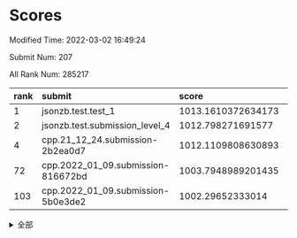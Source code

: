 # Scores

Modified Time: 2022-03-02 16:49:24

Submit Num: 207

All Rank Num: 285217

| rank |               submit               |       score        |       sigma        | pk_num |
| :--- | :--------------------------------- | :----------------- | :----------------- | :----- |
| 1    | jsonzb.test.test_1                 | 1013.1610372634173 | 0.8337361202113449 | 5508   |
| 2    | jsonzb.test.submission_level_4     | 1012.798271691577  | 0.8197223101460922 | 5511   |
| 4    | cpp.21_12_24.submission-2b2ea0d7   | 1012.1109808630893 | 0.7743561157354192 | 5517   |
| 72   | cpp.2022_01_09.submission-816672bd | 1003.7948989201435 | 0.7146674283889457 | 5511   |
| 103  | cpp.2022_01_09.submission-5b0e3de2 | 1002.29652333014   | 0.7122759643203646 | 5512   |


<details>
<summary>全部</summary>

| rank |                 submit                 |       score        |       sigma        | pk_num |
| :--- | :------------------------------------- | :----------------- | :----------------- | :----- |
| 1    | jsonzb.test.test_1                     | 1013.1610372634173 | 0.8337361202113449 | 5508   |
| 2    | jsonzb.test.submission_level_4         | 1012.798271691577  | 0.8197223101460922 | 5511   |
| 3    | gobigger.level_3.submission_level_3_10 | 1012.454415093934  | 0.7951031206057432 | 5511   |
| 4    | cpp.21_12_24.submission-2b2ea0d7       | 1012.1109808630893 | 0.7743561157354192 | 5517   |
| 5    | gobigger.level_3.submission_level_3_12 | 1011.4589290021494 | 0.7866626866200652 | 5510   |
| 6    | gobigger.level_3.submission_level_3_19 | 1011.3927977174984 | 0.7596607412712869 | 5512   |
| 7    | gobigger.level_3.submission_level_3_5  | 1011.3033695584618 | 0.7925070738972964 | 5512   |
| 8    | gobigger.level_3.submission_level_3_42 | 1011.2349560871014 | 0.7564537430782318 | 5513   |
| 9    | gobigger.level_3.submission_level_3_1  | 1011.2158717624117 | 0.7544046627139454 | 5510   |
| 10   | gobigger.level_3.submission_level_3_15 | 1011.1883116878636 | 0.7701927763783106 | 5508   |
| 11   | gobigger.level_3.submission_level_3_20 | 1011.1694667237922 | 0.768299538587446  | 5514   |
| 12   | gobigger.level_3.submission_level_3_38 | 1011.0604039357686 | 0.7757309907280141 | 5509   |
| 13   | gobigger.level_3.submission_level_3_7  | 1010.9623260453369 | 0.7673825113492725 | 5512   |
| 14   | gobigger.level_3.submission_level_3_8  | 1010.940568017431  | 0.7888999756482814 | 5515   |
| 15   | gobigger.level_3.submission_level_3_28 | 1010.8246008993918 | 0.7739412853180518 | 5512   |
| 16   | gobigger.level_3.submission_level_3_32 | 1010.8067179827611 | 0.7564488675286057 | 5512   |
| 17   | gobigger.level_3.submission_level_3_13 | 1010.7679019213508 | 0.7777744215191055 | 5511   |
| 18   | gobigger.level_3.submission_level_3_33 | 1010.6608446034625 | 0.7566810373037658 | 5513   |
| 19   | gobigger.level_3.submission_level_3_45 | 1010.6058806721777 | 0.781935949609212  | 5512   |
| 20   | gobigger.level_3.submission_level_3_9  | 1010.4499588083671 | 0.7715027408800471 | 5510   |
| 21   | gobigger.level_3.submission_level_3_25 | 1010.4284364957607 | 0.776046506938543  | 5509   |
| 22   | gobigger.level_3.submission_level_3_35 | 1010.4084460267331 | 0.7530138484664426 | 5518   |
| 23   | gobigger.level_3.submission_level_3_16 | 1010.3999470847166 | 0.740238400760735  | 5513   |
| 24   | gobigger.level_3.submission_level_3_44 | 1010.3938101093569 | 0.7597609306026188 | 5512   |
| 25   | gobigger.level_3.submission_level_3_48 | 1010.324386808254  | 0.7688847942415059 | 5511   |
| 26   | gobigger.level_3.submission_level_3_14 | 1010.1935691369667 | 0.736137580013044  | 5514   |
| 27   | gobigger.level_3.submission_level_3_34 | 1010.1800261260213 | 0.7581203274955899 | 5514   |
| 28   | gobigger.level_3.submission_level_3_0  | 1010.0386527848933 | 0.758749207382508  | 5503   |
| 29   | gobigger.level_3.submission_level_3_24 | 1009.9921447593233 | 0.7410398312781042 | 5515   |
| 30   | gobigger.level_3.submission_level_3_40 | 1009.9177129294804 | 0.7676712313753166 | 5515   |
| 31   | gobigger.level_3.submission_level_3_49 | 1009.8935806124177 | 0.7585074910726379 | 5513   |
| 32   | gobigger.level_3.submission_level_3_11 | 1009.8446747517575 | 0.7640812804132119 | 5511   |
| 33   | gobigger.level_3.submission_level_3_27 | 1009.8228164689605 | 0.7574605588283644 | 5509   |
| 34   | gobigger.level_3.submission_level_3_39 | 1009.7934420239949 | 0.7593934021402151 | 5512   |
| 35   | gobigger.level_3.submission_level_3_30 | 1009.766379693328  | 0.7585637780419463 | 5510   |
| 36   | gobigger.level_3.submission_level_3_47 | 1009.7346082738766 | 0.7388270880054069 | 5510   |
| 37   | gobigger.level_3.submission_level_3_43 | 1009.6727479835754 | 0.7481768431837598 | 5515   |
| 38   | gobigger.level_3.submission_level_3_22 | 1009.5885851083499 | 0.7637960336585189 | 5511   |
| 39   | gobigger.level_3.submission_level_3_31 | 1009.5684770256663 | 0.740620631948288  | 5511   |
| 40   | gobigger.level_3.submission_level_3_26 | 1009.4131134581389 | 0.7487846925780213 | 5515   |
| 41   | gobigger.level_3.submission_level_3_29 | 1009.3543989664307 | 0.7566274214689573 | 5502   |
| 42   | gobigger.level_3.submission_level_3_2  | 1009.2349523292211 | 0.738658402276746  | 5519   |
| 43   | gobigger.level_3.submission_level_3_36 | 1009.1775978688523 | 0.7507733458232452 | 5513   |
| 44   | gobigger.level_3.submission_level_3_41 | 1009.0110417474136 | 0.7348301682674376 | 5510   |
| 45   | gobigger.level_3.submission_level_3_23 | 1008.9784324515474 | 0.7609896057340992 | 5515   |
| 46   | gobigger.level_3.submission_level_3_18 | 1008.9496277427876 | 0.7563744750459027 | 5509   |
| 47   | gobigger.level_3.submission_level_3_3  | 1008.9398254317866 | 0.7449661896802823 | 5511   |
| 48   | gobigger.level_3.submission_level_3_17 | 1008.9252833999943 | 0.7434429630696273 | 5513   |
| 49   | gobigger.level_3.submission_level_3_37 | 1008.8066814218445 | 0.7311180209351182 | 5509   |
| 50   | gobigger.level_3.submission_level_3_6  | 1008.7048666643915 | 0.7303937368753309 | 5507   |
| 51   | gobigger.level_3.submission_level_3_4  | 1008.6960226572681 | 0.7641468220163737 | 5512   |
| 52   | gobigger.level_3.submission_level_3_21 | 1008.2521673325451 | 0.7600663013643639 | 5516   |
| 53   | gobigger.level_3.submission_level_3_46 | 1007.866947551653  | 0.7464222564727196 | 5518   |
| 54   | gobigger.level_1.submission_level_1_43 | 1005.0947083900533 | 0.7167548455726218 | 5509   |
| 55   | gobigger.level_1.submission_level_1_31 | 1004.8231139482253 | 0.7126628296786367 | 5509   |
| 56   | gobigger.level_1.submission_level_1_12 | 1004.643804134874  | 0.716846598083859  | 5514   |
| 57   | gobigger.level_1.submission_level_1_16 | 1004.5971076134524 | 0.7259370200847562 | 5509   |
| 58   | gobigger.level_1.submission_level_1_39 | 1004.4732516006948 | 0.7196488672550526 | 5509   |
| 59   | gobigger.level_1.submission_level_1_38 | 1004.4346753230992 | 0.7234304239045802 | 5511   |
| 60   | gobigger.level_1.submission_level_1_22 | 1004.4008384093213 | 0.717595292971602  | 5507   |
| 61   | gobigger.level_1.submission_level_1_49 | 1004.3978577205955 | 0.7214600044891706 | 5508   |
| 62   | gobigger.level_1.submission_level_1_47 | 1004.354869606576  | 0.7076072199615943 | 5513   |
| 63   | gobigger.level_1.submission_level_1_33 | 1004.2845970530883 | 0.7051852630225764 | 5515   |
| 64   | gobigger.level_1.submission_level_1_4  | 1004.1534503394569 | 0.7146938920671042 | 5512   |
| 65   | gobigger.level_1.submission_level_1_14 | 1004.1075652000062 | 0.7206371270779877 | 5507   |
| 66   | gobigger.level_1.submission_level_1_26 | 1004.0306347322795 | 0.7303068229936079 | 5508   |
| 67   | gobigger.level_1.submission_level_1_48 | 1004.0052050955242 | 0.7188000115017054 | 5512   |
| 68   | gobigger.level_1.submission_level_1_10 | 1003.9461688692539 | 0.7195070704796609 | 5514   |
| 69   | gobigger.level_1.submission_level_1_24 | 1003.89424544954   | 0.7167719778923212 | 5513   |
| 70   | gobigger.level_1.submission_level_1_19 | 1003.8810843268985 | 0.7312480265085791 | 5509   |
| 71   | gobigger.level_1.submission_level_1_5  | 1003.8256621215578 | 0.7155451325488418 | 5513   |
| 72   | cpp.2022_01_09.submission-816672bd     | 1003.7948989201435 | 0.7146674283889457 | 5511   |
| 73   | gobigger.level_1.submission_level_1_27 | 1003.7420108322007 | 0.7285464613735423 | 5512   |
| 74   | gobigger.level_1.submission_level_1_15 | 1003.7225347293981 | 0.7167598598251792 | 5508   |
| 75   | gobigger.level_1.submission_level_1_46 | 1003.5809473434898 | 0.7134366216387357 | 5514   |
| 76   | gobigger.level_1.submission_level_1_7  | 1003.5518506407685 | 0.7147045208580525 | 5513   |
| 77   | gobigger.level_1.submission_level_1_20 | 1003.5424210374808 | 0.7086861283287264 | 5513   |
| 78   | gobigger.level_1.submission_level_1_18 | 1003.5115762956324 | 0.7248695615881167 | 5510   |
| 79   | gobigger.level_1.submission_level_1_0  | 1003.4844319854246 | 0.7098605236964821 | 5515   |
| 80   | gobigger.level_1.submission_level_1_32 | 1003.4309395742455 | 0.7138045089884072 | 5509   |
| 81   | gobigger.level_1.submission_level_1_30 | 1003.3518932516027 | 0.7106650672469382 | 5514   |
| 82   | gobigger.level_1.submission_level_1_11 | 1003.2825793269063 | 0.7243549818100916 | 5512   |
| 83   | gobigger.level_1.submission_level_1_37 | 1003.2818325380615 | 0.7180234684430296 | 5511   |
| 84   | gobigger.level_1.submission_level_1_44 | 1003.2785255145265 | 0.7200785287657443 | 5511   |
| 85   | gobigger.level_1.submission_level_1_13 | 1003.2744871323156 | 0.7142097584955455 | 5511   |
| 86   | gobigger.level_1.submission_level_1_2  | 1003.2680614036124 | 0.7205584646737103 | 5511   |
| 87   | gobigger.level_1.submission_level_1_25 | 1003.2095951215202 | 0.7122318274932667 | 5518   |
| 88   | gobigger.level_1.submission_level_1_1  | 1003.0884722704938 | 0.7190305436216365 | 5515   |
| 89   | gobigger.level_1.submission_level_1_28 | 1003.0476555560443 | 0.7102778866280629 | 5510   |
| 90   | gobigger.level_1.submission_level_1_8  | 1003.0270801792502 | 0.7123507269940195 | 5509   |
| 91   | gobigger.level_1.submission_level_1_17 | 1002.9120519972046 | 0.7287179484369568 | 5512   |
| 92   | gobigger.level_1.submission_level_1_6  | 1002.8923054377501 | 0.7125897357294669 | 5511   |
| 93   | gobigger.level_1.submission_level_1_45 | 1002.8900767267967 | 0.7201639576234001 | 5512   |
| 94   | gobigger.level_1.submission_level_1_23 | 1002.6003262133115 | 0.7260871850229375 | 5515   |
| 95   | gobigger.level_1.submission_level_1_29 | 1002.5770916528156 | 0.7262717067764397 | 5509   |
| 96   | gobigger.level_1.submission_level_1_3  | 1002.4748362132643 | 0.71829066548667   | 5511   |
| 97   | gobigger.level_1.submission_level_1_42 | 1002.4167587912492 | 0.7142397311785014 | 5512   |
| 98   | gobigger.level_1.submission_level_1_36 | 1002.3591587088362 | 0.700978560574286  | 5512   |
| 99   | gobigger.level_1.submission_level_1_9  | 1002.3581395042864 | 0.7139831980986306 | 5506   |
| 100  | gobigger.level_1.submission_level_1_34 | 1002.3510709356282 | 0.7124855583116878 | 5509   |
| 101  | gobigger.level_1.submission_level_1_40 | 1002.3340020698611 | 0.7126562778133302 | 5516   |
| 102  | gobigger.level_1.submission_level_1_35 | 1002.3160536605343 | 0.7152131986406199 | 5509   |
| 103  | cpp.2022_01_09.submission-5b0e3de2     | 1002.29652333014   | 0.7122759643203646 | 5512   |
| 104  | gobigger.level_1.submission_level_1_21 | 1002.0297744760069 | 0.7196073682748004 | 5510   |
| 105  | gobigger.level_1.submission_level_1_41 | 1001.9634695266504 | 0.7093945057319264 | 5513   |
| 106  | gobigger.random.submission_random_39   | 997.7352704975825  | 0.7038640719358651 | 5512   |
| 107  | gobigger.random.submission_random_19   | 997.087092221595   | 0.7019344802468529 | 5509   |
| 108  | gobigger.random.submission_random_13   | 997.0767385570017  | 0.7122951770480903 | 5510   |
| 109  | gobigger.random.submission_random_40   | 996.8789535688978  | 0.709877253908405  | 5516   |
| 110  | gobigger.random.submission_random_45   | 996.6273316820915  | 0.7102097936342204 | 5511   |
| 111  | gobigger.random.submission_random_12   | 996.5653758621811  | 0.7073977677664436 | 5513   |
| 112  | gobigger.random.submission_random_43   | 996.5126549205246  | 0.7072544310277294 | 5510   |
| 113  | gobigger.random.submission_random_11   | 996.4527160833889  | 0.7073642704790947 | 5511   |
| 114  | gobigger.random.submission_random_33   | 996.4474094139867  | 0.7207852571188382 | 5510   |
| 115  | gobigger.random.submission_random_29   | 996.4467704208641  | 0.7082529802603464 | 5510   |
| 116  | gobigger.random.submission_random_44   | 996.4174851195816  | 0.7153744626345655 | 5511   |
| 117  | gobigger.random.submission_random_22   | 996.3870276729161  | 0.7154790506489238 | 5510   |
| 118  | gobigger.random.submission_random_0    | 996.3200367039813  | 0.7163002184842472 | 5512   |
| 119  | gobigger.random.submission_random_24   | 996.3159780590087  | 0.7105843485355118 | 5512   |
| 120  | gobigger.random.submission_random_9    | 996.2980120391722  | 0.7265461054390139 | 5510   |
| 121  | gobigger.random.submission_random_36   | 996.2901741666268  | 0.7088958278623915 | 5509   |
| 122  | gobigger.random.submission_random_37   | 996.2890592916257  | 0.7063327764271261 | 5511   |
| 123  | gobigger.random.submission_random_34   | 996.2883769694507  | 0.70484537641373   | 5512   |
| 124  | gobigger.random.submission_random_10   | 996.2812980080346  | 0.7145863498366934 | 5505   |
| 125  | gobigger.random.submission_random_18   | 996.2794426065549  | 0.7031950691148168 | 5511   |
| 126  | gobigger.random.submission_random_15   | 996.2703718415914  | 0.7189217903582572 | 5503   |
| 127  | gobigger.random.submission_random_5    | 996.1356303703552  | 0.7137412266850116 | 5509   |
| 128  | gobigger.random.submission_random_30   | 996.075373113384   | 0.7071122788881347 | 5517   |
| 129  | gobigger.random.submission_random_17   | 996.0387475037334  | 0.7113877286497122 | 5510   |
| 130  | gobigger.random.submission_random_25   | 995.9693277336879  | 0.6982616622146444 | 5511   |
| 131  | gobigger.random.submission_random_14   | 995.8865123535933  | 0.7019045428322864 | 5513   |
| 132  | gobigger.random.submission_random_31   | 995.853828064946   | 0.7139494634509705 | 5512   |
| 133  | gobigger.random.submission_random_46   | 995.8087182822528  | 0.7154168885966857 | 5511   |
| 134  | gobigger.random.submission_random_26   | 995.781029385384   | 0.7133640898503459 | 5509   |
| 135  | gobigger.random.submission_random_49   | 995.753137926479   | 0.7188046342301078 | 5510   |
| 136  | gobigger.random.submission_random_42   | 995.7155492735354  | 0.715511115641451  | 5511   |
| 137  | gobigger.random.submission_random_4    | 995.6901476250293  | 0.7160760236476769 | 5511   |
| 138  | gobigger.random.submission_random_47   | 995.6855994725859  | 0.707633844005973  | 5512   |
| 139  | gobigger.random.submission_random_20   | 995.6539416814754  | 0.7153312572176925 | 5511   |
| 140  | gobigger.random.submission_random_3    | 995.6338928638673  | 0.7009683822039092 | 5514   |
| 141  | gobigger.random.submission_random_7    | 995.6253587525787  | 0.705251690331471  | 5506   |
| 142  | gobigger.random.submission_random_48   | 995.6097029680615  | 0.7156847156682913 | 5511   |
| 143  | gobigger.random.submission_random_6    | 995.5704531244244  | 0.7259437596256151 | 5514   |
| 144  | gobigger.random.submission_random_38   | 995.5548366635342  | 0.7223680056092918 | 5510   |
| 145  | gobigger.random.submission_random_28   | 995.5253466817843  | 0.7048298868072963 | 5505   |
| 146  | gobigger.random.submission_random_8    | 995.5177231217126  | 0.7173597621346344 | 5512   |
| 147  | gobigger.random.submission_random_16   | 995.4543075571802  | 0.710790146559417  | 5511   |
| 148  | gobigger.level_2.submission_level_2_24 | 995.4153947069462  | 0.7223250868157663 | 5515   |
| 149  | gobigger.random.submission_random_23   | 995.4115674610132  | 0.7129068128649138 | 5512   |
| 150  | gobigger.random.submission_random_32   | 995.3560888805828  | 0.7107374781845235 | 5514   |
| 151  | gobigger.random.submission_random_27   | 995.2888756549006  | 0.7058771872230541 | 5512   |
| 152  | gobigger.random.submission_random_41   | 995.2559905660517  | 0.7030293035839076 | 5507   |
| 153  | gobigger.random.submission_random_21   | 995.0464516273045  | 0.715113444040249  | 5506   |
| 154  | gobigger.random.submission_random_1    | 995.0461527157477  | 0.7201108735549822 | 5512   |
| 155  | gobigger.random.submission_random_2    | 995.0246816208489  | 0.7003825715684674 | 5517   |
| 156  | gobigger.random.submission_random_35   | 994.4212003590483  | 0.7413632765329529 | 5513   |
| 157  | gobigger.level_2.submission_level_2_12 | 993.5917507023438  | 0.7407225425352624 | 5507   |
| 158  | gobigger.level_2.submission_level_2_19 | 993.0850444101133  | 0.7373177719338877 | 5514   |
| 159  | gobigger.level_2.submission_level_2_21 | 993.0012829805587  | 0.7424978377187768 | 5509   |
| 160  | gobigger.level_2.submission_level_2_8  | 992.9810945092297  | 0.725008759396156  | 5512   |
| 161  | gobigger.level_2.submission_level_2_23 | 992.9588300878871  | 0.7412831650992334 | 5515   |
| 162  | gobigger.level_2.submission_level_2_25 | 992.9206104351141  | 0.7583226911457464 | 5513   |
| 163  | gobigger.level_2.submission_level_2_11 | 992.9148873221149  | 0.7298257304485044 | 5508   |
| 164  | gobigger.level_2.submission_level_2_47 | 992.6317698143785  | 0.7309720621932687 | 5509   |
| 165  | gobigger.level_2.submission_level_2_2  | 992.5213759350081  | 0.72643557338661   | 5515   |
| 166  | gobigger.level_2.submission_level_2_7  | 992.4145865546869  | 0.7444394084347019 | 5516   |
| 167  | gobigger.level_2.submission_level_2_20 | 992.4026469909014  | 0.7514091561365083 | 5516   |
| 168  | gobigger.level_2.submission_level_2_18 | 992.3966652981846  | 0.7351788506473764 | 5512   |
| 169  | gobigger.level_2.submission_level_2_48 | 992.342436768321   | 0.7299011070182029 | 5515   |
| 170  | gobigger.level_2.submission_level_2_6  | 992.3271758059893  | 0.7400901488642154 | 5510   |
| 171  | gobigger.level_2.submission_level_2_10 | 992.3246752344731  | 0.7379831301381186 | 5512   |
| 172  | gobigger.level_2.submission_level_2_4  | 992.290288453329   | 0.759216766678491  | 5513   |
| 173  | gobigger.level_2.submission_level_2_29 | 992.1673792300841  | 0.7344111730104191 | 5513   |
| 174  | gobigger.level_2.submission_level_2_41 | 992.1028813106025  | 0.7619971045528413 | 5510   |
| 175  | gobigger.level_2.submission_level_2_37 | 992.0598396509877  | 0.7516947447083037 | 5509   |
| 176  | gobigger.level_2.submission_level_2_27 | 991.9795775391455  | 0.7508178942998918 | 5515   |
| 177  | gobigger.level_2.submission_level_2_9  | 991.9639154563139  | 0.7433329044593778 | 5515   |
| 178  | gobigger.level_2.submission_level_2_28 | 991.9269627767371  | 0.7429472451090752 | 5510   |
| 179  | gobigger.level_2.submission_level_2_32 | 991.9214705420019  | 0.7624739506788173 | 5508   |
| 180  | gobigger.level_2.submission_level_2_49 | 991.8827415683188  | 0.751555467428066  | 5509   |
| 181  | gobigger.level_2.submission_level_2_17 | 991.8771907551464  | 0.7616776117985438 | 5512   |
| 182  | gobigger.level_2.submission_level_2_15 | 991.8089061032587  | 0.7319449222149261 | 5512   |
| 183  | gobigger.level_2.submission_level_2_34 | 991.7199177467801  | 0.7727285085834071 | 5516   |
| 184  | gobigger.level_2.submission_level_2_3  | 991.6762075230897  | 0.737478617263934  | 5513   |
| 185  | gobigger.level_2.submission_level_2_45 | 991.6418686002174  | 0.762055319285249  | 5510   |
| 186  | gobigger.level_2.submission_level_2_30 | 991.632817942896   | 0.7424638538847933 | 5511   |
| 187  | gobigger.level_2.submission_level_2_40 | 991.5641587016361  | 0.762558056811648  | 5514   |
| 188  | gobigger.level_2.submission_level_2_0  | 991.5286351432327  | 0.7607026031664841 | 5516   |
| 189  | gobigger.level_2.submission_level_2_36 | 991.4961568003731  | 0.7580366192225657 | 5511   |
| 190  | gobigger.level_2.submission_level_2_22 | 991.4744786206234  | 0.7493991305778582 | 5508   |
| 191  | gobigger.level_2.submission_level_2_42 | 991.2801739373718  | 0.7484099251755914 | 5510   |
| 192  | gobigger.level_2.submission_level_2_46 | 991.2797083803842  | 0.7652974950250411 | 5512   |
| 193  | gobigger.level_2.submission_level_2_14 | 991.2775296470302  | 0.7647553765830433 | 5512   |
| 194  | gobigger.level_2.submission_level_2_5  | 991.246469361602   | 0.7469022703208315 | 5514   |
| 195  | gobigger.level_2.submission_level_2_16 | 991.2148783360617  | 0.745276577945522  | 5513   |
| 196  | gobigger.level_2.submission_level_2_33 | 991.2072611627627  | 0.7456463933571499 | 5510   |
| 197  | gobigger.level_2.submission_level_2_35 | 991.1427846522428  | 0.7526063210321854 | 5511   |
| 198  | gobigger.level_2.submission_level_2_13 | 991.1306882774944  | 0.7441579629779972 | 5512   |
| 199  | gobigger.level_2.submission_level_2_38 | 990.9450520664157  | 0.7550937800172843 | 5511   |
| 200  | gobigger.level_2.submission_level_2_39 | 990.8413004218643  | 0.7523698153274727 | 5515   |
| 201  | gobigger.level_2.submission_level_2_1  | 990.7900944093519  | 0.7613464342688562 | 5508   |
| 202  | gobigger.level_2.submission_level_2_26 | 990.5022995754006  | 0.7720809428351073 | 5510   |
| 203  | gobigger.level_2.submission_level_2_43 | 990.4818453613924  | 0.7529560341528405 | 5513   |
| 204  | gobigger.level_2.submission_level_2_44 | 990.4809951678823  | 0.79179629737958   | 5508   |
| 205  | gobigger.level_2.submission_level_2_31 | 990.2669780490065  | 0.7586586876595725 | 5508   |
| 206  | gobigger.none.submission_none_0        | 976.9673015456132  | 1.3303935951485286 | 5512   |
| 207  | gobigger.none.submission_none_1        | 975.3372360979623  | 1.5361923616372328 | 5513   |

</details>